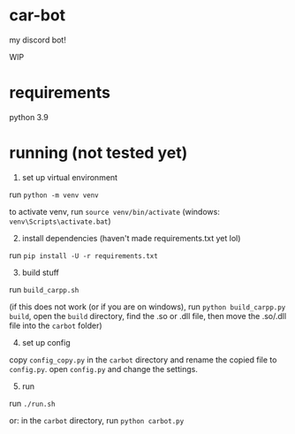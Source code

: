 
# car-bot

my discord bot!

WIP

# requirements

python 3.9

# running (not tested yet)

1. set up virtual environment

run `python -m venv venv`

to activate venv, run `source venv/bin/activate` (windows: `venv\Scripts\activate.bat`)

2. install dependencies (haven't made requirements.txt yet lol)

run `pip install -U -r requirements.txt`

3. build stuff

run `build_carpp.sh`

(if this does not work (or if you are on windows), run `python build_carpp.py build`, open the `build` directory, find the .so or .dll file, then move the .so/.dll file into the `carbot` folder)

4. set up config

copy `config_copy.py` in the `carbot` directory and rename the copied file to `config.py`. open `config.py` and change the settings.

5. run

run `./run.sh`

or: in the `carbot` directory, run `python carbot.py`

